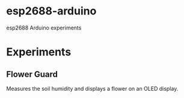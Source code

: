 # esp2688-arduino
esp2688 Arduino experiments

# Experiments
## Flower Guard
Measures the soil humidity and displays a flower on an OLED display.
